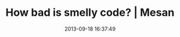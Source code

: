 ---
date: 2013-09-18 16:37:49
link:
  source: pocket
  source_url: https://getpocket.com
  text: How bad is smelly code? | Mesan
  url: http://fagblogg.mesan.no/how-bad-is-smelly-code/
slug: how-bad-is-smelly-code-mesan
source: pocket
tags:
- broken-link
- software development
title: How bad is smelly code? | Mesan
syndicated:
- type: archive.org
  url: https://web.archive.org/web/20160331230018/http://fagblogg.mesan.no/how-bad-is-smelly-code/
---